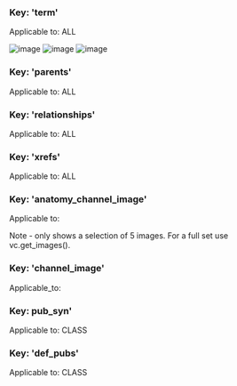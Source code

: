 ### Key: 'term'

Applicable to: ALL

![image](https://user-images.githubusercontent.com/112839/101201701-127eeb00-3660-11eb-9309-a126f055c00d.png)
![image](https://user-images.githubusercontent.com/112839/101202104-b7012d00-3660-11eb-948d-d1703d3cbee9.png)
![image](https://user-images.githubusercontent.com/112839/101202156-c97b6680-3660-11eb-91b0-f481f8616eb2.png)

### Key: 'parents'

Applicable to: ALL

### Key: 'relationships'

Applicable to: ALL

### Key: 'xrefs'

Applicable to: ALL

### Key: 'anatomy_channel_image'

Applicable to: 

Note - only shows a selection of 5 images.  For a full set use vc.get_images().

### Key: 'channel_image'

Applicable_to:

### Key: pub_syn'

Applicable to: CLASS

### Key: 'def_pubs'

Applicable to: CLASS



